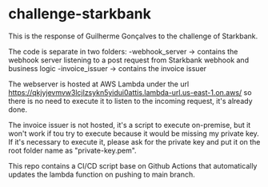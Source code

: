 # challenge-starkbank

This is the response of Guilherme Gonçalves to the challenge of Starkbank.

The code is separate in two folders:
-webhook_server -> contains the webhook server listening to a post request from Starkbank webhook and business logic
-invoice_issuer -> contains the invoice issuer

The webserver is hosted at AWS Lambda under the url https://qkjyjevmvw3lcjlzsykn5yidui0attis.lambda-url.us-east-1.on.aws/ so there is no need to execute it to listen to the incoming request, it's already done.

The invoice issuer is not hosted, it's a script to execute on-premise, but it won't work if tou try to execute because it would be missing my private key. If it's necessary to execute it, please ask for the private key and put it on the root folder name as "private-key.pem".

This repo contains a CI/CD script base on Github Actions that automatically updates the lambda function on pushing to main branch.
